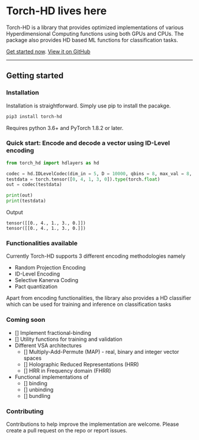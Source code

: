# Torch-HD lives here

Torch-HD is a library that provides optimized implementations of
various Hyperdimensional Computing functions using both GPUs and CPUs.
The package also provides HD based ML functions for classification tasks.

[Get started now](#getting-started). [View it on GitHub](https://github.com/rishikanthc/torch-hd)

---

## Getting started

### Installation 

Installation is straightforward. Simply use pip to install the pacakge.
```bash
pip3 install torch-hd
```
Requires python 3.6+ and PyTorch 1.8.2 or later.

### Quick start: Encode and decode a vector using ID-Level encoding

```python
from torch_hd import hdlayers as hd

codec = hd.IDLevelCodec(dim_in = 5, D = 10000, qbins = 8, max_val = 8, min_val = 0)
testdata = torch.tensor([0, 4, 1, 3, 0]).type(torch.float)
out = codec(testdata)

print(out)
print(testdata)
```

Output
```
tensor([[0., 4., 1., 3., 0.]])
tensor([[0., 4., 1., 3., 0.]])
```

### Functionalities available

Currently Torch-HD supports 3 different encoding methodologies namely
- Random Projection Encoding
- ID-Level Encoding
- Selective Kanerva Coding
- Pact quantization


Apart from encoding functionalities, the library also provides a HD classifier which
can be used for training and inference on classification tasks

### Coming soon
- [] Implement fractional-binding
- [] Utility functions for training and validation
- Different VSA architectures
	- [] Multiply-Add-Permute (MAP) - real, binary and integer vector spaces
	- [] Holographic Reduced Representations (HRR)
	- [] HRR in Frequency domain (FHRR)
- Functional implementations of
	- [] binding
	- [] unbinding
	- [] bundling

### Contributing

Contributions to help improve the implementation are welcome. Please create a pull request on the repo or report issues.
